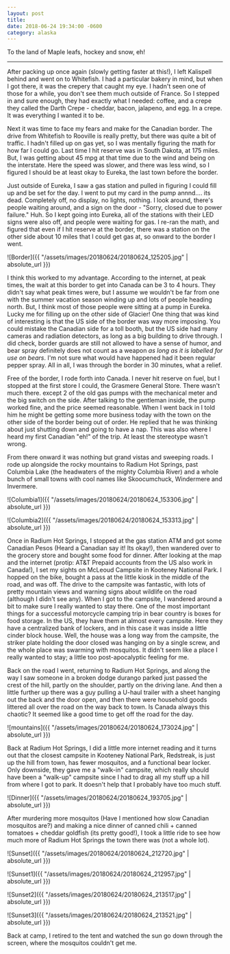 ```yaml
---
layout: post
title: 
date: 2018-06-24 19:34:00 -0600
category: alaska
---
```


To the land of Maple leafs, hockey and snow, eh!

---

After packing up once again (slowly getting faster at this!), I left Kalispell behind and went on to Whitefish.  I had a particular bakery in mind, but when I got there, it was the crepery that caught my eye.  I hadn't seen one of those for a while, you don't see them much outside of France.  So I stepped in and sure enough, they had exactly what I needed:  coffee, and a crepe they called the Darth Crepe - cheddar, bacon, jalapeno, and egg.  In a crepe. It was everything I wanted it to be. 

Next it was time to face my fears and make for the Canadian border.  The drive from Whitefish to Rooville is really pretty, but there was quite a bit of traffic.  I hadn't filled up on gas yet, so I was mentally figuring the math for how far I could go.  Last time I hit reserve was in South Dakota, at 175 miles.  But, I was getting about 45 mpg at that time due to the wind and being on the interstate.  Here the speed was slower, and there was less wind, so I figured I should be at least okay to Eureka, the last town before the border.  

Just outside of Eureka, I saw a gas station and pulled in figuring I could fill up and be set for the day.  I went to put my card in the pump annnd.... its dead.  Completely off, no display, no lights, nothing.  I look around, there's people waiting around, and a sign on the door - "Sorry, closed due to power failure."  Huh.  So I kept going into Eureka, all of the stations with their LED signs were also off, and people were waiting for gas.  I re-ran the math, and figured that even if I hit reserve at the border, there was a station on the other side about 10 miles that I could get gas at, so onward to the border I went.

![Border]({{ "/assets/images/20180624/20180624_125205.jpg" | absolute_url }})

I think this worked to my advantage.  According to the internet, at peak times, the wait at this border to get into Canada can be 3 to 4 hours.  They didn't say what peak times were, but I assume we wouldn't be far from one with the summer vacation season winding up and lots of people heading north.  But, I think most of those people were sitting at a pump in Eureka.  Lucky me for filling up on the other side of Glacier!  One thing that was kind of interesting is that the US side of the border was way more imposing.  You could mistake the Canadian side for a toll booth, but the US side had many cameras and radiation detectors, as long as a big building to drive through.    I did check, border guards are still not allowed to have a sense of humor, and bear spray definitely does not count as a weapon *as long as it is labelled for use on bears*.  I'm not sure what would have happened had it been regular pepper spray. All in all, I was through the border in 30 minutes, what a relief.

Free of the border, I rode forth into Canada.  I never hit reserve on fuel, but I stopped at the first store I could, the Grasmere General Store.  There wasn't much there.  except 2 of the old gas pumps with the mechanical meter and the big switch on the side.  After talking to the gentleman inside, the pump worked fine, and the price seemed reasonable.  When I went back in I told him he might be getting some more business today with the town on the other side of the border being out of order.  He replied that he was thinking about just shutting down and going to have a nap.  This was also where I heard my first Canadian "eh!" of the trip.  At least the stereotype wasn't wrong.

From there onward it was nothing but grand vistas and sweeping roads.  I rode up alongside the rocky mountains to Radium Hot Springs, past Columbia Lake (the headwaters of the mighty Columbia River) and a whole bunch of small towns with cool names like Skoocumchuck, Windermere and Invermere.

![Columbia1]({{ "/assets/images/20180624/20180624_153306.jpg" | absolute_url }})

![Columbia2]({{ "/assets/images/20180624/20180624_153313.jpg" | absolute_url }})

Once in Radium Hot Springs, I stopped at the gas station ATM and got some Canadian Pesos (Heard a Canadian say it!  Its okay!), then wandered over to the grocery store and bought some food for dinner.  After looking at the map and the internet (protip:  AT&T Prepaid accounts from the US also work in Canada!), I set my sights on McLeoud Campsite in Kooteney National Park.  I hopped on the bike, bought a pass at the little kiosk in the middle of the road, and was off.  The drive to the campsite was fantastic, with lots of pretty mountain views and warning signs about wildlife on the road (although I didn't see any).  When I got to the campsite, I wandered around a bit to make sure I really wanted to stay there.  One of the most important things for a successful motorcycle camping trip in bear country is boxes for food storage.  In the US, they have them at almost every campsite.  Here they have a centralized bank of lockers, and in this case it was inside a little cinder block house.  Well, the house was a long way from the campsite, the striker plate holding the door closed was hanging on by a single screw, and the whole place was swarming with mosquitos.  It didn't seem like a place I really wanted to stay; a little too post-apocalyptic feeling for me.

Back on the road I went, returning to Radium Hot Springs, and along the way I saw someone in a broken dodge durango parked just passed the crest of the hill, partly on the shoulder, partly on the driving lane.  And then a little further up there was a guy pulling a U-haul trailer with a sheet hanging out the back and the door open, and then there were household goods littered all over the road on the way back to town.  Is Canada always this chaotic? It seemed like a good time to get off the road for the day. 

![mountains]({{ "/assets/images/20180624/20180624_173024.jpg" | absolute_url }})

Back at Radium Hot Springs, I did a little more internet reading and it turns out that the closest campsite in Kooteney National Park, Redstreak, is just up the hill from town, has fewer mosquitos, and a functional bear locker.  Only downside, they gave me a "walk-in" campsite, which really should have been a "walk-up" campsite since I had to drag all my stuff up a hill from where I got to park.  It doesn't help that I probably have too much stuff.

![Dinner]({{ "/assets/images/20180624/20180624_193705.jpg" | absolute_url }})

After murdering more mosquitos (Have I mentioned how slow Canadian mosquitos are?) and making a nice dinner of canned chili + canned tomatoes + cheddar goldfish (its pretty good!), I took a little ride to see how much more of Radium Hot Springs the town there was (not a whole lot).

![Sunset]({{ "/assets/images/20180624/20180624_212720.jpg" | absolute_url }})

![Sunset1]({{ "/assets/images/20180624/20180624_212957.jpg" | absolute_url }})

![Sunset2]({{ "/assets/images/20180624/20180624_213517.jpg" | absolute_url }})

![Sunset3]({{ "/assets/images/20180624/20180624_213521.jpg" | absolute_url }})

Back at camp, I retired to the tent and watched the sun go down through the screen, where the mosquitos couldn't get me.
